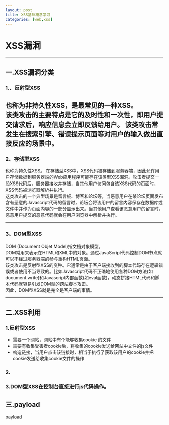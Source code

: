 ```yaml
---
layout: post
title: XSS基础概念学习
categories: [web,xss]
---
```


# XSS漏洞
---
## 一.XSS漏洞分类
### 1.、反射型XSS
也称为非持久性XSS，是最常见的一种XSS。  
该类攻击的主要特点是它的及时性和一次性，即用户提交请求后，响应信息会立即反馈给用户。  该类攻击常发生在搜索引擎、错误提示页面等对用户的输入做出直接反应的场景中。
---
### 2、存储型XSS
也称为持久性XSS。
在存储型XSS中，XSS代码被存储到服务器端，因此允许用户存储数据到服务器端的Web应用程序可能存在该类型XSS漏洞。攻击者提交一段XSS代码后，服务器接收并存储，当其他用户访问包含该XSS代码的页面时，XSS代码被浏览器解析并执行。  
这类攻击的一个典型场景是留言板、博客和论坛等，当恶意用户在某论坛页面发布含有恶意的Javascript代码的留言时，论坛会将该用户的留言内容保存在数据库或文件中并作为页面内容的一部分显示出来。当其他用户查看该恶意用户的留言时，恶意用户提交的恶意代码就会在用户浏览器中解析并执行。

---
### 3、DOM型XSS
DOM (Document Objet Model)指文档对象模型。  
DOM常用来表示在HTML和XML中的对象。通过JavaScript代码控制DOM节点就可以不经过服务器端的参与重构HTML页面。  
该类攻击是反射型XSS的变种。它通常是由于客户端接收到的脚本代码存在逻辑错误或者使用不当导致的。比如Javascript代码不正确地使用各种DOM方法(如document.write)和Javascript内部函数(如eval函数)，动态拼接HTML代码和脚本代码就容易引发DOM型的跨站脚本攻击。  
因此，DOM型XSS就是完全是客户端的事情。  

---

## 二.XSS利用
### 1.反射型XSS
- 需要一个网站，网站中有个能够收集cookie 的文件  
- 需要有收集受害者cookie后，将收集的cookie发送给网站中文件的js文件  
- 构造链接，当用户点击该链接时，相当于执行了获取该用户的cookie并把cookie发送给收集cookie文件的操作

### 2.
### 3.DOM型XSS在控制台直接进行js代码操作。

## 三.payload
[payload](https://github.com/minelords/minelords.github.io/blob/master/payload.txt)